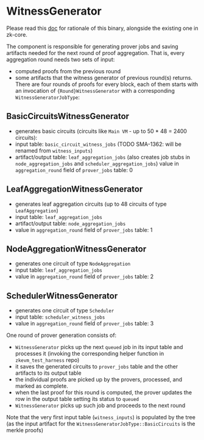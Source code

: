 # WitnessGenerator

Please read this
[doc](https://www.notion.so/zkamoeba/Draft-FRI-Prover-Integration-Prover-Shadowing-c4b1373786eb43779a93118be4be5d99)
for rationale of this binary, alongside the existing one in zk-core.

The component is responsible for generating prover jobs and saving artifacts needed for the next round of proof
aggregation. That is, every aggregation round needs two sets of input:

- computed proofs from the previous round
- some artifacts that the witness generator of previous round(s) returns. There are four rounds of proofs for every
  block, each of them starts with an invocation of `{Round}WitnessGenerator` with a corresponding
  `WitnessGeneratorJobType`:

## BasicCircuitsWitnessGenerator

- generates basic circuits (circuits like `Main VM` - up to 50 \* 48 = 2400 circuits):
- input table: `basic_circuit_witness_jobs` (TODO SMA-1362: will be renamed from `witness_inputs`)
- artifact/output table: `leaf_aggregation_jobs` (also creates job stubs in `node_aggregation_jobs` and
  `scheduler_aggregation_jobs`) value in `aggregation_round` field of `prover_jobs` table: 0

## LeafAggregationWitnessGenerator

- generates leaf aggregation circuits (up to 48 circuits of type `LeafAggregation`)
- input table: `leaf_aggregation_jobs`
- artifact/output table: `node_aggregation_jobs`
- value in `aggregation_round` field of `prover_jobs` table: 1

## NodeAggregationWitnessGenerator

- generates one circuit of type `NodeAggregation`
- input table: `leaf_aggregation_jobs`
- value in `aggregation_round` field of `prover_jobs` table: 2

## SchedulerWitnessGenerator

- generates one circuit of type `Scheduler`
- input table: `scheduler_witness_jobs`
- value in `aggregation_round` field of `prover_jobs` table: 3

One round of prover generation consists of:

- `WitnessGenerator` picks up the next `queued` job in its input table and processes it (invoking the corresponding
  helper function in `zkevm_test_harness` repo)
- it saves the generated circuits to `prover_jobs` table and the other artifacts to its output table
- the individual proofs are picked up by the provers, processed, and marked as complete.
- when the last proof for this round is computed, the prover updates the row in the output table setting its status to
  `queued`
- `WitnessGenerator` picks up such job and proceeds to the next round

Note that the very first input table (`witness_inputs`) is populated by the tree (as the input artifact for the
`WitnessGeneratorJobType::BasicCircuits` is the merkle proofs)
